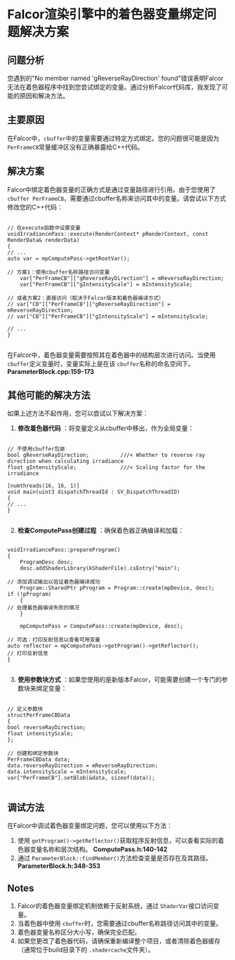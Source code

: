 # Falcor渲染引擎中的着色器变量绑定问题解决方案

## 问题分析

您遇到的"No member named 'gReverseRayDirection' found"错误表明Falcor无法在着色器程序中找到您尝试绑定的变量。通过分析Falcor代码库，我发现了可能的原因和解决方法。

## 主要原因

在Falcor中，`cbuffer`中的变量需要通过特定方式绑定。您的问题很可能是因为 `PerFrameCB`常量缓冲区没有正确暴露给C++代码。

## 解决方案

Falcor中绑定着色器变量的正确方式是通过变量路径进行引用。由于您使用了 `cbuffer PerFrameCB`，需要通过cbuffer名称来访问其中的变量。请尝试以下方式修改您的C++代码：

<pre class="px-2 py-1.5 has-[code]:rounded-md has-[code]:!bg-[#e5e5e5] has-[div]:bg-transparent has-[div]:!p-0 has-[code]:text-stone-900 dark:has-[code]:!bg-[#242424] has-[code]:dark:text-white [&_code]:block [&_code]:border-none [&_code]:bg-transparent [&_code]:p-0"><pre><code><span>// 在execute函数中设置变量  </span><span>
</span><span></span>voidIrradiancePass::execute(RenderContext* pRenderContext, const RenderData& renderData)
<span>{
</span><span></span><span>// ...  </span><span>
</span><span></span><span>auto</span><span> var = mpComputePass-></span><span>getRootVar</span><span>();
</span>
<span></span><span>// 方案1：使用cbuffer名称路径访问变量  </span><span>
</span><span>    var[</span><span>"PerFrameCB"</span><span>][</span><span>"gReverseRayDirection"</span><span>] = mReverseRayDirection;
</span><span>    var[</span><span>"PerFrameCB"</span><span>][</span><span>"gIntensityScale"</span><span>] = mIntensityScale;
</span>
<span></span><span>// 或者方案2：直接访问（取决于Falcor版本和着色器编译方式）  </span><span>
</span><span></span><span>// var["CB"]["PerFrameCB"]["gReverseRayDirection"] = mReverseRayDirection;  </span><span>
</span><span></span><span>// var["CB"]["PerFrameCB"]["gIntensityScale"] = mIntensityScale;  </span><span>
</span>
<span></span><span>// ...  </span><span>
</span>}</code></pre></pre>

在Falcor中，着色器变量需要按照其在着色器中的结构层次进行访问。当使用 `cbuffer`定义变量时，变量实际上是在该 `cbuffer`名称的命名空间下。 **ParameterBlock.cpp:159-173**

## 其他可能的解决方法

如果上述方法不起作用，您可以尝试以下解决方案：

1. **修改着色器代码** ：将变量定义从cbuffer中移出，作为全局变量：

<pre class="px-2 py-1.5 has-[code]:rounded-md has-[code]:!bg-[#e5e5e5] has-[div]:bg-transparent has-[div]:!p-0 has-[code]:text-stone-900 dark:has-[code]:!bg-[#242424] has-[code]:dark:text-white [&_code]:block [&_code]:border-none [&_code]:bg-transparent [&_code]:p-0"><pre><code><span>// 不使用cbuffer包装  </span><span>
</span><span></span><span>bool</span><span> gReverseRayDirection;          </span><span>///< Whether to reverse ray direction when calculating irradiance  </span><span>
</span><span></span><span>float</span><span> gIntensityScale;              </span><span>///< Scaling factor for the irradiance  </span><span>
</span><span></span><span>
</span><span>[numthreads(16, 16, 1)]</span><span>
</span><span></span><span>void</span><span> main(</span><span>uint</span><span>3 dispatchThreadId : SV_DispatchThreadID)
</span>{
<span></span><span>// ...  </span><span>
</span>}</code></pre></pre>

2. **检查ComputePass创建过程** ：确保着色器正确编译和加载：

<pre class="px-2 py-1.5 has-[code]:rounded-md has-[code]:!bg-[#e5e5e5] has-[div]:bg-transparent has-[div]:!p-0 has-[code]:text-stone-900 dark:has-[code]:!bg-[#242424] has-[code]:dark:text-white [&_code]:block [&_code]:border-none [&_code]:bg-transparent [&_code]:p-0"><pre><code>voidIrradiancePass::prepareProgram()
<span>{
</span>    ProgramDesc desc;
<span>    desc.</span><span>addShaderLibrary</span><span>(kShaderFile).</span><span>csEntry</span><span>(</span><span>"main"</span><span>);
</span>
<span></span><span>// 添加调试输出以验证着色器编译成功  </span><span>
</span><span>    Program::SharedPtr pProgram = Program::</span><span>create</span><span>(mpDevice, desc);
</span><span></span><span>if</span><span> (!pProgram)
</span>    {
<span></span><span>// 处理着色器编译失败的情况  </span><span>
</span>    }

<span>    mpComputePass = ComputePass::</span><span>create</span><span>(mpDevice, desc);
</span>
<span></span><span>// 可选：打印反射信息以查看可用变量  </span><span>
</span><span></span><span>auto</span><span> reflector = mpComputePass-></span><span>getProgram</span><span>()-></span><span>getReflector</span><span>();
</span><span></span><span>// 打印反射信息  </span><span>
</span>}</code></pre></pre>

3. **使用参数块方式** ：如果您使用的是新版本Falcor，可能需要创建一个专门的参数块来绑定变量：

<pre class="px-2 py-1.5 has-[code]:rounded-md has-[code]:!bg-[#e5e5e5] has-[div]:bg-transparent has-[div]:!p-0 has-[code]:text-stone-900 dark:has-[code]:!bg-[#242424] has-[code]:dark:text-white [&_code]:block [&_code]:border-none [&_code]:bg-transparent [&_code]:p-0"><pre><code><span>// 定义参数块  </span><span>
</span><span></span>structPerFrameCBData
{<span>
</span><span></span><span>bool</span><span> reverseRayDirection;
</span><span></span><span>float</span><span> intensityScale;
</span>};

<span></span><span>// 创建和绑定参数块  </span><span>
</span>PerFrameCBData data;
data.reverseRayDirection = mReverseRayDirection;
data.intensityScale = mIntensityScale;
<span>var[</span><span>"PerFrameCB"</span><span>].</span><span>setBlob</span><span>(&data, </span><span>sizeof</span><span>(data));</span></code></pre></pre>

## 调试方法

在Falcor中调试着色器变量绑定问题，您可以使用以下方法：

1. 使用 `getProgram()->getReflector()`获取程序反射信息，可以查看实际的着色器变量名称和层次结构。 **ComputePass.h:140-142**
2. 通过 `ParameterBlock::findMember()`方法检查变量是否存在及其路径。 **ParameterBlock.h:348-353**

## Notes

1. Falcor的着色器变量绑定机制依赖于反射系统，通过 `ShaderVar`接口访问变量。
2. 当着色器中使用 `cbuffer`时，您需要通过cbuffer名称路径访问其中的变量。
3. 着色器变量名称区分大小写，确保完全匹配。
4. 如果您更改了着色器代码，请确保重新编译整个项目，或者清除着色器缓存（通常位于build目录下的 `.shadercache`文件夹）。
